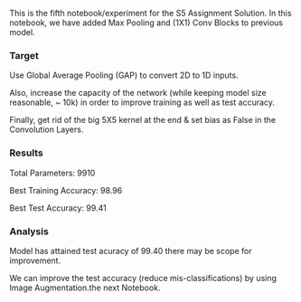 This is the fifth notebook/experiment for the S5 Assignment Solution. In this notebook, we have added Max Pooling and (1X1) Conv Blocks to previous model.

### Target

Use Global Average Pooling (GAP) to convert 2D to 1D inputs.

Also, increase the capacity of the network (while keeping model size reasonable, ~ 10k) in order to improve training as well as test accuracy.

Finally, get rid of the big 5X5 kernel at the end & set bias as False in the Convolution Layers.

### Results

Total Parameters: 9910

Best Training Accuracy: 98.96

Best Test Accuracy: 99.41

### Analysis

Model has attained test acuracy of 99.40 there may be scope for improvement.

We can improve the test accuracy (reduce mis-classifications) by using Image Augmentation.the next Notebook.
